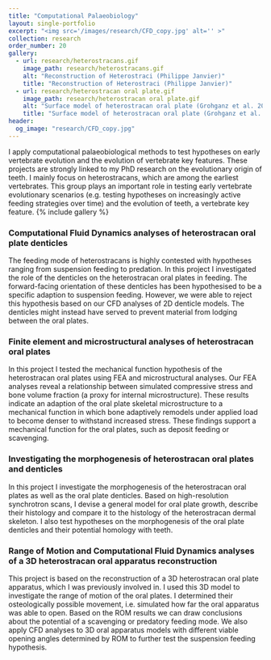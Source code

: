 ```yaml
---
title: "Computational Palaeobiology"
layout: single-portfolio
excerpt: "<img src='/images/research/CFD_copy.jpg' alt='' >"
collection: research
order_number: 20
gallery:
  - url: research/heterostracans.gif
    image_path: research/heterostracans.gif
    alt: "Reconstruction of Heterostraci (Philippe Janvier)"
    title: "Reconstruction of Heterostraci (Philippe Janvier)"
  - url: research/heterostracan oral plate.gif
    image_path: research/heterostracan oral plate.gif
    alt: "Surface model of heterostracan oral plate (Grohganz et al. 2023)"
    title: "Surface model of heterostracan oral plate (Grohganz et al. 2023)"
header:     
  og_image: "research/CFD_copy.jpg"
---
```


I apply computational palaeobiological methods to test hypotheses on early vertebrate evolution and the evolution of vertebrate key features. These projects are strongly linked to my PhD research on the evolutionary origin of teeth. I mainly focus on heterostracans, which are among the earliest vertebrates. This group plays an important role in testing early vertebrate evolutionary scenarios (e.g. testing hypotheses on increasingly active feeding strategies over time) and the evolution of teeth, a vertebrate key feature.
{% include gallery %}

### Computational Fluid Dynamics analyses of heterostracan oral plate denticles

The feeding mode of heterostracans is highly contested with hypotheses ranging from suspension feeding to predation. In this project I investigated the role of the denticles on the heterostracan oral plates in feeding. The forward-facing orientation of these denticles has been hypothesised to be a specific adaption to suspension feeding. However, we were able to reject this hypothesis based on our CFD analyses of 2D denticle models. The denticles might instead have served to prevent material from lodging between the oral plates. 
<!--Madleen Grohganz, Humberto Ferron, Zerina Johanson, Philip Donoghue. "Testing hypotheses of pteraspid heterostracan feeding using Computational Fluid Dynamics" *Journal of Vertebrate Paleontology*.-->
<!--[Article](){: .btn--research} -->

### Finite element and microstructural analyses of heterostracan oral plates

In this project I tested the mechanical function hypothesis of the heterostracan oral plates using FEA and microstructural analyses. Our FEA analyses reveal a relationship between simulated compressive stress and bone volume fraction (a proxy for internal microstructure). These results indicate an adaption of the oral plate skeletal microstructure to a mechanical function in which bone adaptively remodels under applied load to become denser to withstand increased stress. These findings support a mechanical function for the oral plates, such as deposit feeding or scavenging.

### Investigating the morphogenesis of heterostracan oral plates and denticles

In this project I investigate the morphogenesis of the heterostracan oral plates as well as the oral plate denticles. Based on high-resolution synchrotron scans, I devise a general model for oral plate growth, describe their histology and compare it to the histology of the heterostracan dermal skeleton. I also test hypotheses on the morphogenesis of the oral plate denticles and their potential homology with teeth.

### Range of Motion and Computational Fluid Dynamics analyses of a 3D heterostracan oral apparatus reconstruction

This project is based on the reconstruction of a 3D heterostracan oral plate apparatus, which I was previously involved in. I used this 3D model to investigate the range of motion of the oral plates. I determined their osteologically possible movement, i.e. simulated how far the oral apparatus was able to open. Based on the ROM results we can draw conclusions about the potential of a scavenging or predatory feeding mode. We also apply CFD analyses to 3D oral apparatus models with different viable opening angles determined by ROM to further test the suspension feeding hypothesis.